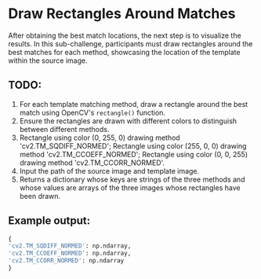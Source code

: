 # Draw Rectangles Around Matches

After obtaining the best match locations, the next step is to visualize the results. In this sub-challenge, participants must draw rectangles around the best matches for each method, showcasing the location of the template within the source image.

## TODO:

1. For each template matching method, draw a rectangle around the best match using OpenCV's `rectangle()` function.
2. Ensure the rectangles are drawn with different colors to distinguish between different methods.
3. Rectangle using color (0, 255, 0) drawing method 'cv2.TM_SQDIFF_NORMED'; Rectangle using color (255, 0, 0) drawing method 'cv2.TM_CCOEFF_NORMED'; Rectangle using color (0, 0, 255) drawing method 'cv2.TM_CCORR_NORMED'.
4. Input the path of the source image and template image.
5. Returns a dictionary whose keys are strings of the three methods and whose values are arrays of the three images whose rectangles have been drawn.

## Example output:

```python
{
'cv2.TM_SQDIFF_NORMED': np.ndarray,
'cv2.TM_CCOEFF_NORMED': np.ndarray,
'cv2.TM_CCORR_NORMED': np.ndarray
}
```
